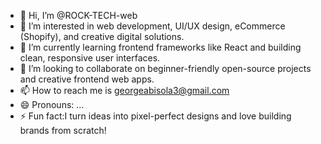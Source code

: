 - 👋 Hi, I’m @ROCK-TECH-web
- 👀 I’m interested in web development, UI/UX design, eCommerce (Shopify), and creative digital solutions.
- 🌱 I’m currently learning frontend frameworks like React and building clean, responsive user interfaces.
- 💞️ I’m looking to collaborate on  beginner-friendly open-source projects and creative frontend web apps.
- 📫 How to reach me is georgeabisola3@gmail.com
- 😄 Pronouns: ...
- ⚡ Fun fact:I turn ideas into pixel-perfect designs and love building brands from scratch!

<!---
ROCK-TECH-web/ROCK-TECH-web is a ✨ special ✨ repository because its `README.md` (this file) appears on your GitHub profile.
You can click the Preview link to take a look at your changes.
--->
